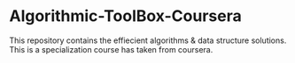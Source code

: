 # Algorithmic-ToolBox-Coursera
This repository contains the effiecient algorithms &amp; data structure solutions. This is a specialization course has taken from coursera.
